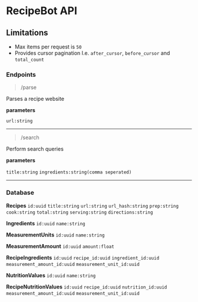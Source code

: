 # RecipeBot API

## Limitations
- Max items per request is `50`
- Provides cursor pagination I.e. `after_cursor`, `before_cursor` and `total_count`

### Endpoints

> /parse

Parses a recipe website

**parameters**

`url:string`

---

> /search

Perform search queries

**parameters**

`title:string`
`ingredients:string(comma seperated)`

---

### Database

**Recipes**
`id:uuid`
`title:string`
`url:string`
`url_hash:string`
`prep:string`
`cook:string`
`total:string`
`serving:string`
`directions:string`

**Ingredients**
`id:uuid`
`name:string`

**MeasurementUnits**
`id:uuid`
`name:string`

**MeasurementAmount**
`id:uuid`
`amount:float`

**RecipeIngredients**
`id:uuid`
`recipe_id:uuid`
`ingredient_id:uuid`
`measurement_amount_id:uuid`
`measurement_unit_id:uuid`

**NutritionValues**
`id:uuid`
`name:string`

**RecipeNutritionValues**
`id:uuid`
`recipe_id:uuid`
`nutrition_id:uuid`
`measurement_amount_id:uuid`
`measurement_unit_id:uuid`


